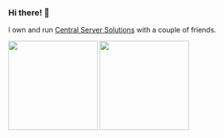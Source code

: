### Hi there! 👋
I own and run [Central Server Solutions](https://central.so) with a couple of friends.

<p float="left">
  <img src="https://github-readme-stats.vercel.app/api?username=NotAqua&show_icons=true&count_private=true&title_color=4f8cc9&text_color=9f9f9f&icon_color=4f8cc9&bg_color=181818" height="180">
  <img src="https://github-readme-stats.vercel.app/api/top-langs/?username=NotAqua&layout=compact&title_color=4f8cc9&text_color=9f9f9f&icon_color=4f8cc9&bg_color=181818" height="180">
</p>
